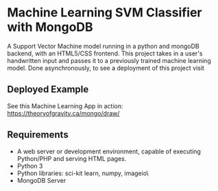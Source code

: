 
# Machine Learning SVM Classifier with MongoDB
 A Support Vector Machine model running in a python and mongoDB backend, with an HTML5/CSS frontend. This project takes in a user's handwritten input and passes it to a previously trained machine learning model. Done asynchronously, to see a deployment of this project visit 

## Deployed Example
See this Machine Learning App in action: <a href="https://theoryofgravity.ca/mongo/draw/" target="_blank">https://theoryofgravity.ca/mongo/draw/</a>

## Requirements
* A web server or development environment, capable of executing Python/PHP and serving HTML pages.
* Python 3
* Python libraries: sci-kit learn, numpy, imageio\
* MongoDB Server
